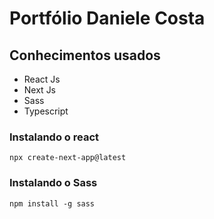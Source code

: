 # Portfólio Daniele Costa

## Conhecimentos usados

   - React Js
   - Next Js
   - Sass
   - Typescript

### Instalando o react

`npx create-next-app@latest` 

### Instalando o Sass

`npm install -g sass`
